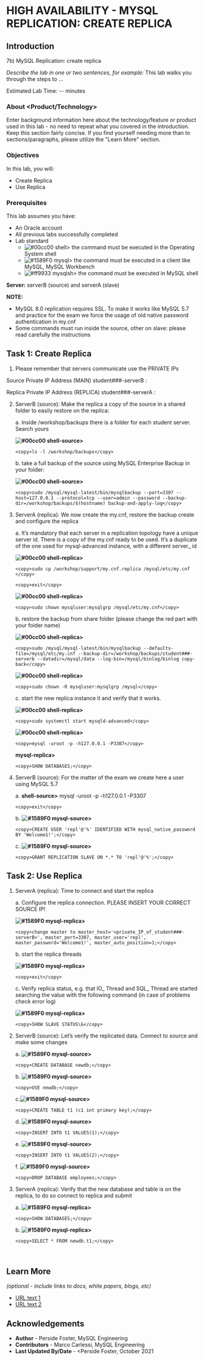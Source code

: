 # HIGH AVAILABILITY - MYSQL REPLICATION: CREATE REPLICA

## Introduction

7b) MySQL Replication: create replica

*Describe the lab in one or two sentences, for example:* This lab walks you through the steps to ...

Estimated Lab Time: -- minutes

### About <Product/Technology>
Enter background information here about the technology/feature or product used in this lab - no need to repeat what you covered in the introduction. Keep this section fairly concise. If you find yourself needing more than to sections/paragraphs, please utilize the "Learn More" section.

### Objectives

In this lab, you will:
- Create Replica
- Use Replica

### Prerequisites

This lab assumes you have:
* An Oracle account
* All previous labs successfully completed
* Lab standard  
    - ![#00cc00](https://via.placeholder.com/15/00cc00/000000?text=+) shell> the command must be executed in the Operating System shell
    - ![#1589F0](https://via.placeholder.com/15/1589F0/000000?text=+) mysql> the command must be executed in a client like MySQL, MySQL Workbench
    - ![#ff9933](https://via.placeholder.com/15/ff9933/000000?text=+) mysqlsh> the command must be executed in MySQL shell
    
**Server:** serverB (source) and serverA (slave)

**NOTE:** 
- MySQL 8.0 replication requires SSL. To make it works like MySQL 5.7 and practice for the exam we force the usage of old native password authentication in my.cnf
- Some commands must run inside the source, other on slave: please read carefully the instructions

## Task 1: Create Replica

1.	Please remember that servers communicate use the PRIVATE IPs

Source Private IP Address (MAIN)  student###-serverB :	 

Replica Private IP Address (REPLICA) student###-serverA :	

2.	ServerB (source): Make the replica a copy of the source in a shared folder to easily restore on the replica:

    a. Inside /workshop/backups there is a folder for each student server. Search yours

    **![#00cc00](https://via.placeholder.com/15/00cc00/000000?text=+) shell-source>**  

    ```
    <copy>ls -l /workshop/backups</copy>
    ```
    b. take a full backup of the source using MySQL Enterprise Backup in your folder:

    **![#00cc00](https://via.placeholder.com/15/00cc00/000000?text=+) shell-source>** 

    ```
    <copy>sudo /mysql/mysql-latest/bin/mysqlbackup --port=3307 --host=127.0.0.1 --protocol=tcp --user=admin --password --backup-dir=/workshop/backups/$(hostname) backup-and-apply-log</copy>
    ```   

3.	ServerA (replica): We now create the my.cnf, restore the backup create and configure the replica

    a. It’s mandatory that each server in a replication topology have a unique server id. There is a copy of the my.cnf ready to be used. It’s a duplicate of the one used for mysql-advanced instance, with a different server&#95; id

    **![#00cc00](https://via.placeholder.com/15/00cc00/000000?text=+) shell-replica>**

    ```
    <copy>sudo cp /workshop/support/my.cnf.replica /mysql/etc/my.cnf </copy>
    ```
    ```
    <copy>exit</copy>
    ```
    **![#00cc00](https://via.placeholder.com/15/00cc00/000000?text=+) shell-replica>** 
    ```
    <copy>sudo chown mysqluser:mysqlgrp /mysql/etc/my.cnf</copy>
    ```
    b. restore the backup from share folder (please change the red part with your folder name)

    **![#00cc00](https://via.placeholder.com/15/00cc00/000000?text=+) shell-replica>** 
    ```
    <copy>sudo /mysql/mysql-latest/bin/mysqlbackup --defaults-file=/mysql/etc/my.cnf --backup-dir=/workshop/backups/student###-serverb --datadir=/mysql/data --log-bin=/mysql/binlog/binlog copy-back</copy>
    ```
    **![#00cc00](https://via.placeholder.com/15/00cc00/000000?text=+) shell-replica>** 
    ```
    <copy>sudo chown -R mysqluser:mysqlgrp /mysql</copy>
    ```
    c. start the new replica instance it and verify that it works.

    **![#00cc00](https://via.placeholder.com/15/00cc00/000000?text=+) shell-replica>** 
    ```
    <copy>sudo systemctl start mysqld-advanced</copy>
    ```
    **![#00cc00](https://via.placeholder.com/15/00cc00/000000?text=+) shell-replica>** 
    ```
    <copy>mysql -uroot -p -h127.0.0.1 -P3307</copy>
    ```
    **mysql-replica>** 
    ```
    <copy>SHOW DATABASES;</copy>
    ```
4.	ServerB (source): For the matter of the exam we create here a user using MySQL 5.7

    a. **shell-source>** mysql -uroot -p -h127.0.0.1 -P3307
    ```
    <copy>exit</copy>
    ```
    b. **![#1589F0](https://via.placeholder.com/15/1589F0/000000?text=+) mysql-source>** 
    ```
    <copy>CREATE USER 'repl'@'%' IDENTIFIED WITH mysql_native_password BY 'Welcome1!';</copy>
    ```
    c. **![#1589F0](https://via.placeholder.com/15/1589F0/000000?text=+) mysql-source>** 
    ```
    <copy>GRANT REPLICATION SLAVE ON *.* TO 'repl'@'%';</copy>
    ```
## Task 2: Use Replica

1.	ServerA (replica): Time to connect and start the replica 

    a.	Configure the replica connection. PLEASE INSERT YOUR CORRECT SOURCE IP!
    
    **![#1589F0](https://via.placeholder.com/15/1589F0/000000?text=+) mysql-replica>** 
    ```
    <copy>change master to master_host='<private_IP_of_student###-serverB>', master_port=3307, master_user='repl', master_password='Welcome1!', master_auto_position=1;</copy>
    ```
    b.	start the replica threads

    **![#1589F0](https://via.placeholder.com/15/1589F0/000000?text=+) mysql-replica>** 
    ```
    <copy>exit</copy>
    ```
    c.	Verify replica status, e.g. that IO&#95; Thread and SQL&#95; Thread are started searching the value with the following command (in case of problems check error log)

    **![#1589F0](https://via.placeholder.com/15/1589F0/000000?text=+) mysql-replica>** 
    ```
    <copy>SHOW SLAVE STATUS\G</copy>
    ```
2.	ServerB (source): Let’s verify the replicated data. Connect to source and make some changes

    a. **![#1589F0](https://via.placeholder.com/15/1589F0/000000?text=+) mysql-source>** 
    ```
    <copy>CREATE DATABASE newdb;</copy>
    ```
    b. **![#1589F0](https://via.placeholder.com/15/1589F0/000000?text=+) mysql-source>** 
    ```
    <copy>USE newdb;</copy>
    ```
    c.**![#1589F0](https://via.placeholder.com/15/1589F0/000000?text=+) mysql-source>**    
    ```
    <copy>CREATE TABLE t1 (c1 int primary key);</copy>
    ```
    d. **![#1589F0](https://via.placeholder.com/15/1589F0/000000?text=+) mysql-source>** 
    ```
    <copy>INSERT INTO t1 VALUES(1);</copy>
    ```
    e. **![#1589F0](https://via.placeholder.com/15/1589F0/000000?text=+) mysql-source>** 
    ```
    <copy>INSERT INTO t1 VALUES(2);</copy>
    ```
    f. **![#1589F0](https://via.placeholder.com/15/1589F0/000000?text=+) mysql-source>** 
    ```
    <copy>DROP DATABASE employees;</copy>
    ```
3.	ServerA (replica): Verify that the new database and table is on the replica, to do so connect to replica and submit
    
    a. **![#1589F0](https://via.placeholder.com/15/1589F0/000000?text=+) mysql-replica>** 
    ```
    <copy>SHOW DATABASES;</copy>
    ```
    b. **![#1589F0](https://via.placeholder.com/15/1589F0/000000?text=+) mysql-replica>** 
    ```
    <copy>SELECT * FROM newdb.t1;</copy>
    ```
 



## Learn More

*(optional - include links to docs, white papers, blogs, etc)*

* [URL text 1](http://docs.oracle.com)
* [URL text 2](http://docs.oracle.com)

## Acknowledgements
* **Author** - Perside Foster, MySQL Engineering
* **Contributors** -  Marco Carlessi, MySQL Engineering
* **Last Updated By/Date** - <Perside Foster, October 2021
